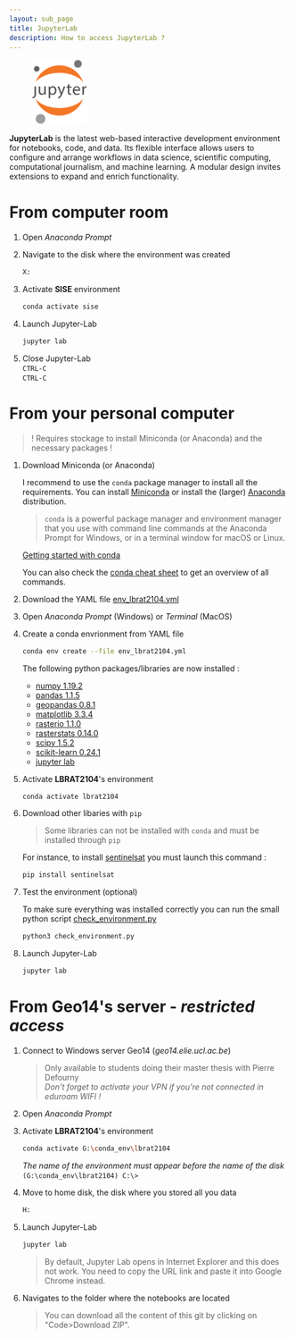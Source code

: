 ```yaml
---
layout: sub_page
title: JupyterLab
description: How to access JupyterLab ?
---
```


<figure class="image">
    <img src="./figures/jupyter_logo.png" alt="JupyterLab" width="100">
</figure>

**JupyterLab** is the latest web-based interactive development environment for notebooks, code, and data. Its flexible interface allows users to configure and arrange workflows in data science, scientific computing, computational journalism, and machine learning. A modular design invites extensions to expand and enrich functionality.


# From computer room

1. Open *Anaconda Prompt*

2. Navigate to the disk where the environment was created
    ```sh
    X:
    ```

3. Activate **SISE** environment
    ```sh
    conda activate sise
    ```

4. Launch Jupyter-Lab
    ```sh
    jupyter lab
    ```

5. Close Jupyter-Lab  
    `CTRL-C`  
    `CTRL-C`


# From your personal computer

> ! Requires stockage to install Miniconda (or Anaconda) and the necessary packages !

1. Download Miniconda (or Anaconda)  

    I recommend to use the `conda` package manager to install all the requirements. You can install [Miniconda](https://docs.conda.io/en/latest/miniconda.html) or install the (larger) [Anaconda](https://www.anaconda.com/products/individual) distribution.

    > `conda` is a powerful package manager and environment manager that you use with command line commands at the Anaconda Prompt for Windows, or in a terminal window for macOS or Linux.

    [Getting started with conda](https://conda.io/projects/conda/en/latest/user-guide/getting-started.html)

    You can also check the [conda cheat sheet](cheat_sheets/conda_cheat_sheet.pdf) to get an overview of all commands.

2. Download the YAML file [env_lbrat2104.yml](installation/env_lbrat2104.yml)

3. Open *Anaconda Prompt* (Windows) or *Terminal* (MacOS)

4. Create a conda envrionment from YAML file
    ```sh
    conda env create --file env_lbrat2104.yml
    ```

    The following python packages/libraries are now installed :
    - [numpy 1.19.2](https://numpy.org)
    - [pandas 1.1.5](https://pandas.pydata.org)
    - [geopandas 0.8.1](https://geopandas.org/)
    - [matplotlib 3.3.4](https://matplotlib.org)
    - [rasterio 1.1.0](https://rasterio.readthedocs.io/en/latest/intro.html)
    - [rasterstats 0.14.0](https://pythonhosted.org/rasterstats/)
    - [scipy 1.5.2](https://www.scipy.org/about.html)
    - [scikit-learn 0.24.1](https://scikit-learn.org/stable/)
    - [jupyter lab](http://jupyter.org)


5. Activate **LBRAT2104**'s environment
    ```sh
    conda activate lbrat2104
    ```

6. Download other libaries with `pip`

    > Some libraries can not be installed with `conda` and must be installed through `pip`

    For instance, to install [sentinelsat](https://sentinelsat.readthedocs.io/en/stable/index.html) you must launch this command :

    ```sh
    pip install sentinelsat
    ```

7. Test the environment (optional)

    To make sure everything was installed correctly you can run the small python script [check_environment.py](installation/check_environment.py)

    ```sh
    python3 check_environment.py
    ```

8. Launch Jupyter-Lab
    ```sh
    jupyter lab
    ```


# From Geo14's server - *restricted access*

1. Connect to Windows server Geo14 (*geo14.elie.ucl.ac.be*)

    > Only available to students doing their master thesis with Pierre Defourny  
    > *Don't forget to activate your VPN if you're not connected in eduroam WIFI !*

2. Open *Anaconda Prompt*

3. Activate **LBRAT2104**'s environment
    ```sh
    conda activate G:\conda_env\lbrat2104
    ```
    *The name of the environment must appear before the name of the disk*  
    `(G:\conda_env\lbrat2104) C:\>`

4. Move to home disk, the disk where you stored all you data
    ```sh
    H:
    ```

5. Launch Jupyter-Lab
    ```sh
    jupyter lab
    ```
    > By default, Jupyter Lab opens in Internet Explorer and this does not work. You need to copy the URL link and paste it into Google Chrome instead.

6. Navigates to the folder where the notebooks are located
    > You can download all the content of this git by clicking on "Code>Download ZIP".
